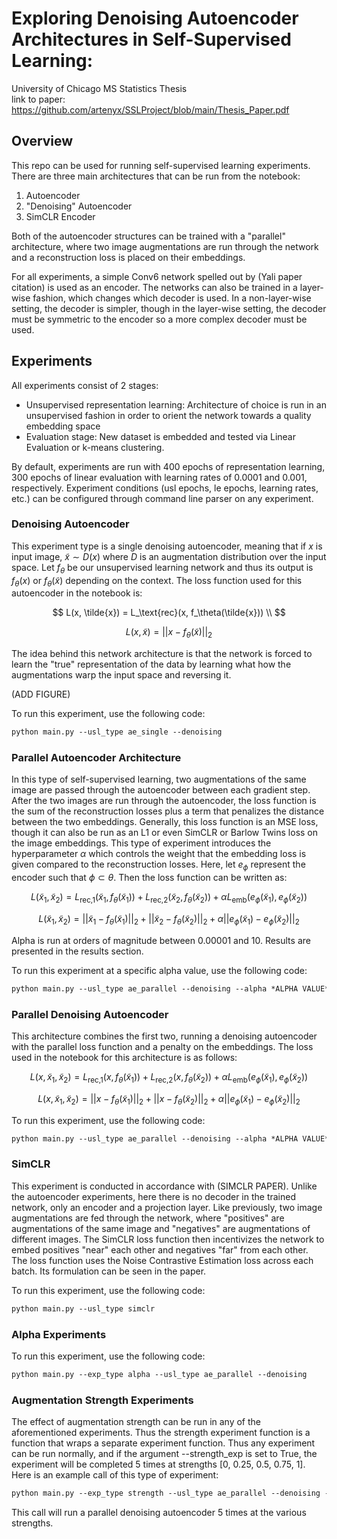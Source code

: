 # Exploring Denoising Autoencoder Architectures in Self-Supervised Learning:

University of Chicago MS Statistics Thesis \
link to paper: https://github.com/artenyx/SSLProject/blob/main/Thesis_Paper.pdf

## Overview

This repo can be used for running self-supervised learning experiments. There are three main architectures that can be
run from the notebook:

1) Autoencoder
2) "Denoising" Autoencoder
3) SimCLR Encoder

Both of the autoencoder structures can be trained with a "parallel" architecture, where two image augmentations are run
through the network and a reconstruction loss is placed on their embeddings.

For all experiments, a simple Conv6 network spelled out by (Yali paper citation) is used as an encoder. The networks
can also be trained in a layer-wise fashion, which changes which decoder is used. In a non-layer-wise setting, the
decoder is simpler, though in the layer-wise setting, the decoder must be symmetric to the encoder so a more complex
decoder must be used.

## Experiments

All experiments consist of 2 stages:
- Unsupervised representation learning: Architecture of choice is run in an unsupervised fashion in order to orient the
network towards a quality embedding space
- Evaluation stage: New dataset is embedded and tested via Linear Evaluation or k-means clustering.

By default, experiments are run with 400 epochs of representation learning, 300 epochs of linear evaluation with
learning rates of 0.0001 and 0.001, respectively. Experiment conditions (usl epochs, le epochs, learning rates, etc.) 
can be configured through command line parser on any experiment.

### Denoising Autoencoder

This experiment type is a single denoising autoencoder, meaning that if $x$ is input image, $\tilde{x} \sim D(x)$ where 
$D$ is an augmentation distribution over the input space. Let $f_\theta$ be our unsupervised learning network and thus 
its output is $f_\theta(x)$ or $f_\theta(\tilde{x})$ depending on the context. The loss function used for this autoencoder in the notebook is:

$$
L(x, \tilde{x}) = L_\text{rec}(x, f_\theta(\tilde{x})) \\
$$


$$
L(x, \tilde{x}) = ||x - f_\theta (\tilde{x})||_2
$$

The idea behind this network architecture is that the network is forced to learn the "true" representation of the data
by learning what how the augmentations warp the input space and reversing it. 

(ADD FIGURE)

To run this experiment, use the following code:
```markdown
python main.py --usl_type ae_single --denoising
```

### Parallel Autoencoder Architecture

In this type of self-supervised learning, two augmentations of the same image are passed through the autoencoder between 
each gradient step. After the two images are run through the autoencoder, the loss function is the sum of the reconstruction losses plus a
term that penalizes the distance between the two embeddings. Generally, this loss function is an MSE loss, though it can
also be run as an L1 or even SimCLR or Barlow Twins loss on the image embeddings. This type of experiment introduces
the hyperparameter $\alpha$ which controls the weight that the embedding loss is given compared to the reconstruction
losses. Here, let $e_{\phi}$ represent the encoder such that $\phi \subset \theta$. Then the loss function can be written as:

$$ 
L(\tilde{x}_ 1, \tilde{x}_ 2) = L_\text{rec,1}(\tilde{x}_ 1, f_\theta (\tilde{x}_ 1)) + L_\text{rec,2}(\tilde{x}_ 2, f_\theta (\tilde{x}_ 2)) + 
\alpha L_\text{emb}(e_ \phi(\tilde{x}_ 1), e_ \phi(\tilde{x}_ 2))
$$


$$ 
L(\tilde{x}_ 1, \tilde{x}_ 2) = ||\tilde{x}_ 1 - f_\theta (\tilde{x}_ 1)||_ 2 + ||\tilde{x}_ 2 - f_\theta (\tilde{x}_ 2)||_ 2 + \alpha ||e_ \phi(\tilde{x}_ 1) - 
e_ \phi (\tilde{x}_ 2)||_ 2
$$

Alpha is run at orders of magnitude between 0.00001 and 10. Results are presented in the results section.


To run this experiment at a specific alpha value, use the following code:
```markdown
python main.py --usl_type ae_parallel --denoising --alpha *ALPHA VALUE*
```

### Parallel Denoising Autoencoder

This architecture combines the first two, running a denoising autoencoder with the parallel loss function and a penalty
on the embeddings. The loss used in the notebook for this architecture is as follows:

$$ 
L(x, \tilde{x}_ 1, \tilde{x}_ 2) = L_\text{rec,1}(x, f_\theta (\tilde{x}_ 1)) + L_\text{rec,2}(x, f_\theta (\tilde{x}_ 2)) + 
\alpha L_\text{emb}(e_ \phi(\tilde{x}_ 1), e_ \phi(\tilde{x}_ 2))
$$


$$ 
L(x, \tilde{x}_ 1, \tilde{x}_ 2) = ||x - f_\theta (\tilde{x}_ 1)||_ 2 + ||x - f_\theta (\tilde{x}_ 2)||_ 2 + \alpha ||e_ \phi(\tilde{x}_ 1) - 
e_ \phi (\tilde{x}_ 2)||_ 2
$$


To run this experiment, use the following code:
```markdown
python main.py --usl_type ae_parallel --denoising --alpha *ALPHA VALUE*
```

### SimCLR

This experiment is conducted in accordance with (SIMCLR PAPER). Unlike the autoencoder experiments, here there is no
decoder in the trained network, only an encoder and a projection layer. Like previously, two image augmentations are fed
through the network, where "positives" are augmentations of the same image and "negatives" are augmentations of
different images. The SimCLR loss function then incentivizes the network to embed positives "near" each other and
negatives "far" from each other. The loss function uses the Noise Contrastive Estimation loss across each batch. Its
formulation can be seen in the paper.


To run this experiment, use the following code:
```markdown
python main.py --usl_type simclr
```

### Alpha Experiments

To run this experiment, use the following code:
```markdown
python main.py --exp_type alpha --usl_type ae_parallel --denoising
```

### Augmentation Strength Experiments

The effect of augmentation strength can be run in any of the aforementioned experiments. Thus the strength experiment 
function is a function that wraps a separate experiment function. Thus any experiment can be run normally, and if the
argument --strength_exp is set to True, the experiment will be completed 5 times at strengths [0, 0.25, 0.5, 0.75, 1].
Here is an example call of this type of experiment:

```markdown
python main.py --exp_type strength --usl_type ae_parallel --denoising --alpha 0.1
```

This call will run a parallel denoising autoencoder 5 times at the various strengths.
